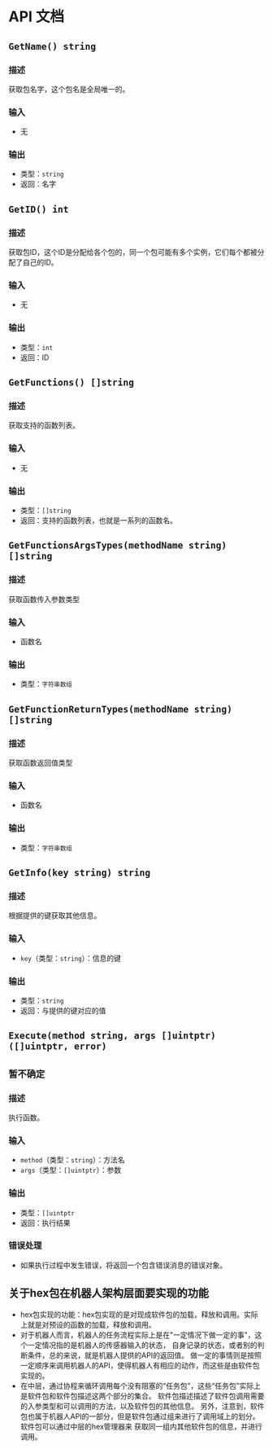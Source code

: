 # API 文档

## `GetName() string`

### 描述
获取包名字，这个包名是全局唯一的。

### 输入
- 无

### 输出
- 类型：`string`
- 返回：名字

## `GetID() int`

### 描述
获取包ID，这个ID是分配给各个包的，同一个包可能有多个实例，它们每个都被分配了自己的ID。

### 输入
- 无

### 输出
- 类型：`int`
- 返回：ID

## `GetFunctions() []string`

### 描述
获取支持的函数列表。

### 输入
- 无

### 输出
- 类型：`[]string`
- 返回：支持的函数列表，也就是一系列的函数名。

## `GetFunctionsArgsTypes(methodName string) []string`

### 描述
获取函数传入参数类型

### 输入
- 函数名

### 输出
- 类型：`字符串数组`

## `GetFunctionReturnTypes(methodName string) []string`

### 描述
获取函数返回值类型

### 输入
- 函数名

### 输出
- 类型：`字符串数组`

## `GetInfo(key string) string`

### 描述
根据提供的键获取其他信息。

### 输入
- `key`（类型：`string`）：信息的键

### 输出
- 类型：`string`
- 返回：与提供的键对应的值

## `Execute(method string, args []uintptr) ([]uintptr, error)`
## `暂不确定`
### 描述
执行函数。

### 输入
- `method`（类型：`string`）：方法名
- `args`（类型：`[]uintptr`）：参数

### 输出
- 类型：`[]uintptr`
- 返回：执行结果

### 错误处理
- 如果执行过程中发生错误，将返回一个包含错误消息的错误对象。

## 关于hex包在机器人架构层面要实现的功能
- hex包实现的功能：hex包实现的是对现成软件包的加载，释放和调用。实际上就是对预设的函数的加载，释放和调用。
- 对于机器人而言，机器人的任务流程实际上是在"一定情况下做一定的事"，这个一定情况指的是机器人的传感器输入的状态，
自身记录的状态，或者别的判断条件，总的来说，就是机器人提供的API的返回值。
做一定的事情则是按照一定顺序来调用机器人的API，使得机器人有相应的动作，而这些是由软件包实现的。
- 在中层，通过协程来循环调用每个没有阻塞的“任务包”，这些“任务包”实际上是软件包和软件包描述这两个部分的集合。
软件包描述描述了软件包调用需要的入参类型和可以调用的方法，以及软件包的其他信息。
另外，注意到，软件包也属于机器人API的一部分，但是软件包通过组来进行了调用域上的划分。软件包可以通过中层的hex管理器来
获取同一组内其他软件包的信息，并进行调用。

